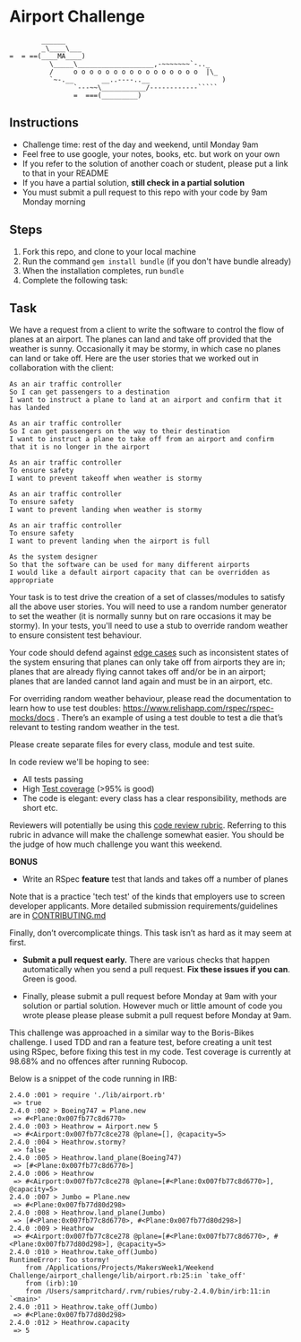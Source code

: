 Airport Challenge
=================

```
        ______
        _\____\___
=  = ==(____MA____)
          \_____\___________________,-~~~~~~~`-.._
          /     o o o o o o o o o o o o o o o o  |\_
          `~-.__       __..----..__                  )
                `---~~\___________/------------`````
                =  ===(_________)

```

Instructions
---------

* Challenge time: rest of the day and weekend, until Monday 9am
* Feel free to use google, your notes, books, etc. but work on your own
* If you refer to the solution of another coach or student, please put a link to that in your README
* If you have a partial solution, **still check in a partial solution**
* You must submit a pull request to this repo with your code by 9am Monday morning

Steps
-------

1. Fork this repo, and clone to your local machine
2. Run the command `gem install bundle` (if you don't have bundle already)
3. When the installation completes, run `bundle`
4. Complete the following task:

Task
-----

We have a request from a client to write the software to control the flow of planes at an airport. The planes can land and take off provided that the weather is sunny. Occasionally it may be stormy, in which case no planes can land or take off.  Here are the user stories that we worked out in collaboration with the client:

```
As an air traffic controller
So I can get passengers to a destination
I want to instruct a plane to land at an airport and confirm that it has landed

As an air traffic controller
So I can get passengers on the way to their destination
I want to instruct a plane to take off from an airport and confirm that it is no longer in the airport

As an air traffic controller
To ensure safety
I want to prevent takeoff when weather is stormy

As an air traffic controller
To ensure safety
I want to prevent landing when weather is stormy

As an air traffic controller
To ensure safety
I want to prevent landing when the airport is full

As the system designer
So that the software can be used for many different airports
I would like a default airport capacity that can be overridden as appropriate
```

Your task is to test drive the creation of a set of classes/modules to satisfy all the above user stories. You will need to use a random number generator to set the weather (it is normally sunny but on rare occasions it may be stormy). In your tests, you'll need to use a stub to override random weather to ensure consistent test behaviour.

Your code should defend against [edge cases](http://programmers.stackexchange.com/questions/125587/what-are-the-difference-between-an-edge-case-a-corner-case-a-base-case-and-a-b) such as inconsistent states of the system ensuring that planes can only take off from airports they are in; planes that are already flying cannot takes off and/or be in an airport; planes that are landed cannot land again and must be in an airport, etc.

For overriding random weather behaviour, please read the documentation to learn how to use test doubles: https://www.relishapp.com/rspec/rspec-mocks/docs . There’s an example of using a test double to test a die that’s relevant to testing random weather in the test.

Please create separate files for every class, module and test suite.

In code review we'll be hoping to see:

* All tests passing
* High [Test coverage](https://github.com/makersacademy/course/blob/master/pills/test_coverage.md) (>95% is good)
* The code is elegant: every class has a clear responsibility, methods are short etc.

Reviewers will potentially be using this [code review rubric](docs/review.md).  Referring to this rubric in advance will make the challenge somewhat easier.  You should be the judge of how much challenge you want this weekend.

**BONUS**

* Write an RSpec **feature** test that lands and takes off a number of planes

Note that is a practice 'tech test' of the kinds that employers use to screen developer applicants.  More detailed submission requirements/guidelines are in [CONTRIBUTING.md](CONTRIBUTING.md)

Finally, don’t overcomplicate things. This task isn’t as hard as it may seem at first.

* **Submit a pull request early.**  There are various checks that happen automatically when you send a pull request.  **Fix these issues if you can**.  Green is good.

* Finally, please submit a pull request before Monday at 9am with your solution or partial solution.  However much or little amount of code you wrote please please please submit a pull request before Monday at 9am.

This challenge was approached in a similar way to the Boris-Bikes challenge. I used TDD and ran a feature test, before creating a unit test using RSpec, before fixing this test in my code. Test coverage is currently at 98.68% and no offences after running Rubocop.

Below is a snippet of the code running in IRB:

```
2.4.0 :001 > require './lib/airport.rb'
 => true
2.4.0 :002 > Boeing747 = Plane.new
 => #<Plane:0x007fb77c8d6770>
2.4.0 :003 > Heathrow = Airport.new 5
 => #<Airport:0x007fb77c8ce278 @plane=[], @capacity=5>
2.4.0 :004 > Heathrow.stormy?
 => false
2.4.0 :005 > Heathrow.land_plane(Boeing747)
 => [#<Plane:0x007fb77c8d6770>]
2.4.0 :006 > Heathrow
 => #<Airport:0x007fb77c8ce278 @plane=[#<Plane:0x007fb77c8d6770>], @capacity=5>
2.4.0 :007 > Jumbo = Plane.new
 => #<Plane:0x007fb77d80d298>
2.4.0 :008 > Heathrow.land_plane(Jumbo)
 => [#<Plane:0x007fb77c8d6770>, #<Plane:0x007fb77d80d298>]
2.4.0 :009 > Heathrow
 => #<Airport:0x007fb77c8ce278 @plane=[#<Plane:0x007fb77c8d6770>, #<Plane:0x007fb77d80d298>], @capacity=5>
2.4.0 :010 > Heathrow.take_off(Jumbo)
RuntimeError: Too stormy!
	from /Applications/Projects/MakersWeek1/Weekend Challenge/airport_challenge/lib/airport.rb:25:in `take_off'
	from (irb):10
	from /Users/sampritchard/.rvm/rubies/ruby-2.4.0/bin/irb:11:in `<main>'
2.4.0 :011 > Heathrow.take_off(Jumbo)
 => #<Plane:0x007fb77d80d298>
2.4.0 :012 > Heathrow.capacity
 => 5
 ```
